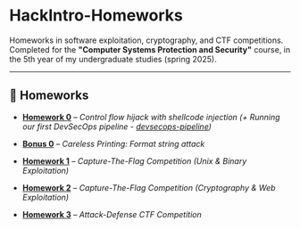 # HackIntro-Homeworks

Homeworks in software exploitation, cryptography, and CTF competitions.  
Completed for the **"Computer Systems Protection and Security"** course, in the 5th year of my undergraduate studies (spring 2025).

---

## 📂 Homeworks

- **[Homework 0](./Homework0/)** – *Control flow hijack with shellcode injection*  *(+ Running our first DevSecOps pipeline - [devsecops-pipeline](https://github.com/sdi2000150/devsecops-pipeline))*

- **[Bonus 0](./Bonus0/)** – *Careless Printing: Format string attack*

- **[Homework 1](./Homework1/)** – *Capture-The-Flag Competition (Unix & Binary Exploitation)*

- **[Homework 2](./Homework2/)** – *Capture-The-Flag Competition (Cryptography & Web Exploitation)*

- **[Homework 3](./Homework3/)** – *Attack-Defense CTF Competition* 
